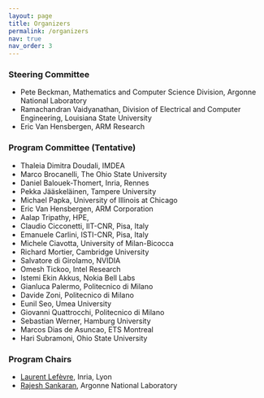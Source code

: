 ```yaml
---
layout: page
title: Organizers
permalink: /organizers
nav: true
nav_order: 3
---
```


### Steering Committee

* Pete Beckman, Mathematics and Computer Science Division, Argonne National Laboratory
* Ramachandran Vaidyanathan, Division of Electrical and Computer Engineering, Louisiana State University
* Eric Van Hensbergen, ARM Research

### Program Committee (Tentative)

* Thaleia Dimitra Doudali, IMDEA
* Marco Brocanelli, The Ohio State University 
* Daniel Balouek-Thomert, Inria, Rennes
* Pekka Jääskeläinen, Tampere University
* Michael Papka, University of Illinois at Chicago
* Eric Van Hensbergen, ARM Corporation
* Aalap Tripathy, HPE, 
* Claudio Cicconetti, IIT-CNR, Pisa, Italy
* Emanuele Carlini, ISTI-CNR, Pisa, Italy
* Michele Ciavotta, University of Milan-Bicocca
* Richard Mortier, Cambridge University
* Salvatore di Girolamo, NVIDIA
* Omesh Tickoo, Intel Research
* Istemi Ekin Akkus, Nokia Bell Labs
* Gianluca Palermo, Politecnico di Milano
* Davide Zoni, Politecnico di Milano
* Eunil Seo, Umea University
* Giovanni Quattrocchi, Politecnico di Milano
* Sebastian Werner, Hamburg University
* Marcos Dias de Asuncao, ETS Montreal
* Hari Subramoni, Ohio State University

### Program Chairs
* <a href="https://perso.ens-lyon.fr/laurent.lefevre/">Laurent Lefèvre</a>,  Inria, Lyon
* <a href="https://www.mcs.anl.gov/~rajesh">Rajesh Sankaran</a>, Argonne National Laboratory
